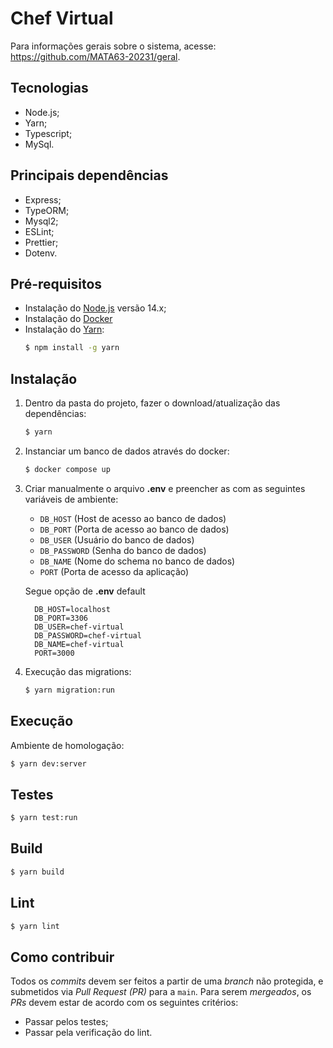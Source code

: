 # Chef Virtual

Para informações gerais sobre o sistema, acesse: https://github.com/MATA63-20231/geral.

## Tecnologias
* Node.js;
* Yarn;
* Typescript;
* MySql.

## Principais dependências
* Express;
* TypeORM;
* Mysql2;
* ESLint;
* Prettier;
* Dotenv.

## Pré-requisitos
* Instalação do [Node.js](https://nodejs.org/en/download) versão 14.x;
* Instalação do [Docker](https://docs.docker.com/engine/install/)
* Instalação do [Yarn](https://yarnpkg.com/):
   ```bash
   $ npm install -g yarn
   ```

## Instalação
1. Dentro da pasta do projeto, fazer o download/atualização das dependências:
   ```bash
   $ yarn
   ```
2. Instanciar um banco de dados através do docker:
    ```bash
   $ docker compose up
   ```

3. Criar manualmente o arquivo **.env** e preencher as com as seguintes variáveis de ambiente: 
    * `DB_HOST` (Host de acesso ao banco de dados)
    * `DB_PORT` (Porta de acesso ao banco de dados)
    * `DB_USER` (Usuário do banco de dados)
    * `DB_PASSWORD` (Senha do banco de dados)
    * `DB_NAME` (Nome do schema no banco de dados)
    * `PORT` (Porta de acesso da aplicação)

    Segue opção de **.env** default
    ```
      DB_HOST=localhost
      DB_PORT=3306
      DB_USER=chef-virtual
      DB_PASSWORD=chef-virtual
      DB_NAME=chef-virtual
      PORT=3000
    ```
  
4. Execução das migrations:
   ```bash
   $ yarn migration:run
   ```

## Execução
Ambiente de homologação:
```bash
$ yarn dev:server
```

## Testes
```bash
$ yarn test:run
```
 
## Build
```bash
$ yarn build 
```

## Lint
```bash
$ yarn lint
```

## Como contribuir
Todos os _commits_ devem ser feitos a partir de uma _branch_ não protegida, e submetidos via _Pull Request (PR)_ para a `main`. Para serem _mergeados_, os _PRs_ devem estar de acordo com os seguintes critérios:

- Passar pelos testes;
- Passar pela verificação do lint.